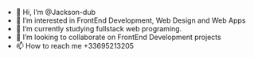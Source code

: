 - 👋 Hi, I’m @Jackson-dub
- 👀 I’m interested in FrontEnd Development, Web Design and Web Apps
- 🌱 I’m currently studying fullstack web programing.
- 💞️ I’m looking to collaborate on FrontEnd Development projects
- 📫 How to reach me +33695213205

<!---
Jackson-dub/Jackson-dub is a ✨ special ✨ repository because its `README.md` (this file) appears on your GitHub profile.
You can click the Preview link to take a look at your changes.
--->
